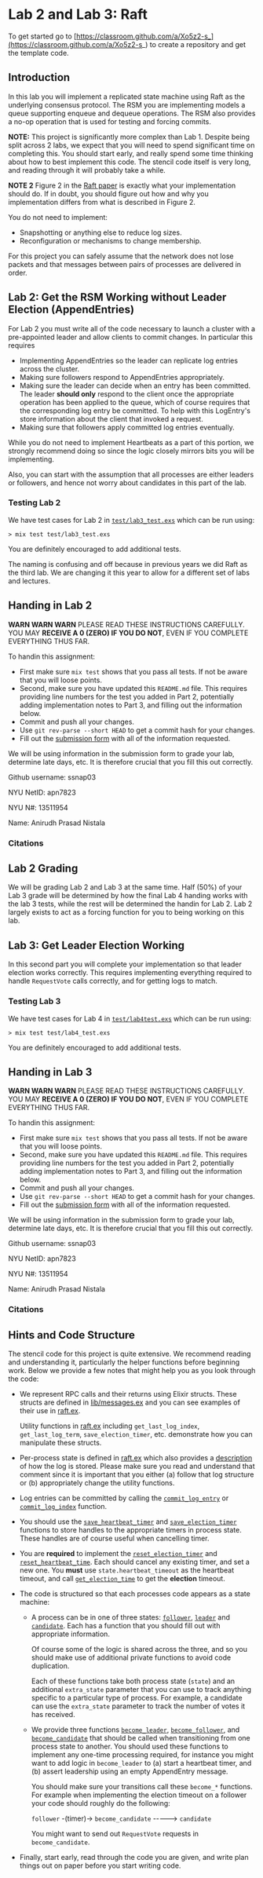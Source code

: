 # Lab 2 and Lab 3: Raft
To get started go to [https://classroom.github.com/a/Xo5z2-s_](https://classroom.github.com/a/Xo5z2-s_)
to create a repository and get the template code.

## Introduction
In this lab you will implement a replicated state machine using Raft as the
underlying consensus protocol. The RSM you are implementing models a queue
supporting enqueue and dequeue operations. The RSM also provides a no-op
operation that is used for testing and forcing commits.

**NOTE:** This project is significantly more complex than Lab 1. Despite
being split across 2 labs, we expect that you will need to spend significant time
on completing this. You should start early, and really spend some time thinking
about how to best implement this code. The stencil code itself is very long, and
reading through it will probably take a while.

**NOTE 2** Figure 2 in the [Raft paper](https://cs.nyu.edu/~apanda/classes/sp24/papers/ongaro14in.pdf)
is exactly what your implementation should do. If in doubt, you should figure out
how and why you implementation differs from what is described in Figure 2.

You do not need to implement:
* Snapshotting or anything else to reduce log sizes.
* Reconfiguration or mechanisms to change membership.

For this project you can safely assume that the network does not lose packets and
that messages between pairs of processes are delivered in order.

## Lab 2: Get the RSM Working without Leader Election (AppendEntries)

For Lab 2 you must write all of the code necessary to launch a cluster with
a pre-appointed leader and allow clients to commit changes. In particular this
requires

* Implementing AppendEntries so the leader can replicate log entries across the
  cluster.
* Making sure followers respond to AppendEntries appropriately.
* Making sure the leader can decide when an entry has been committed. The leader
  **should only** respond to the client once the appropriate operation has been
  applied to the queue, which of course requires that the corresponding log entry
  be committed. To help with this LogEntry's store information about the client
  that invoked a request.
* Making sure that followers apply committed log entries eventually.

While you do not need to implement Heartbeats as a part of this portion, we strongly
recommend doing so since the logic closely mirrors bits you will be implementing.

Also, you can start with the assumption that all processes are either leaders or
followers, and hence not worry about candidates in this part of the lab.

### Testing Lab 2
We have test cases for Lab 2 in [`test/lab3_test.exs`](https://github.com/nyu-distributed-systems/raft-lab/blob/master/apps/lab3/test/lab3_test.exs)
which can be run using:

```
> mix test test/lab3_test.exs
```

You are definitely encouraged to add additional tests.

The naming is confusing and off because in previous years we did Raft as the
third lab. We are changing it this year to allow for a different set of labs and
lectures.

## Handing in Lab 2

**WARN WARN WARN** PLEASE READ THESE INSTRUCTIONS CAREFULLY. YOU MAY **RECEIVE
A 0 (ZERO) IF YOU DO NOT**, EVEN IF YOU COMPLETE EVERYTHING THUS FAR.


To handin this assignment:

* First make sure `mix test` shows that you pass all tests. If not be aware
  that you will loose points.
* Second, make sure you have updated this `README.md` file. This requires
  providing line numbers for the test you added in Part 2, potentially adding
  implementation notes to Part 3, and filling out the information below.
* Commit and push all your changes.
* Use `git rev-parse --short HEAD` to get a commit hash for your changes.
* Fill out the [submission form](https://forms.gle/5K3DDnTaX8AF2BKz9) with
  all of the information requested.

We will be using information in the submission form to grade your lab, determine
late days, etc. It is therefore crucial that you fill this out correctly.

Github username: ssnap03

NYU NetID: apn7823

NYU N#: 13511954

Name: Anirudh Prasad Nistala

### Citations

## Lab 2 Grading
We will be grading Lab 2 and Lab 3 at the same time. Half (50%) of your Lab 3
grade will be determined by how the final Lab 4 handing works with the lab 3
tests, while the rest will be determined the handin for Lab 2. Lab 2 largely
exists to act as a forcing function for you to being working on this lab.

## Lab 3: Get Leader Election Working
In this second part you will complete your implementation so that leader election
works correctly. This requires implementing everything required to handle 
`RequestVote` calls correctly, and for getting logs to match.


### Testing Lab 3
We have test cases for Lab 4 in [`test/lab4test.exs`](https://github.com/nyu-distributed-systems/raft-lab/blob/master/apps/lab3/test/lab4_test.exs)
which can be run using:

```
> mix test test/lab4_test.exs
```

You are definitely encouraged to add additional tests.

## Handing in Lab 3

**WARN WARN WARN** PLEASE READ THESE INSTRUCTIONS CAREFULLY. YOU MAY **RECEIVE
A 0 (ZERO) IF YOU DO NOT**, EVEN IF YOU COMPLETE EVERYTHING THUS FAR.


To handin this assignment:

* First make sure `mix test` shows that you pass all tests. If not be aware
  that you will loose points.
* Second, make sure you have updated this `README.md` file. This requires
  providing line numbers for the test you added in Part 2, potentially adding
  implementation notes to Part 3, and filling out the information below.
* Commit and push all your changes.
* Use `git rev-parse --short HEAD` to get a commit hash for your changes.
* Fill out the [submission form](https://forms.gle/8HU7pDVq51tNm62Q9) with
  all of the information requested.

We will be using information in the submission form to grade your lab, determine
late days, etc. It is therefore crucial that you fill this out correctly.

Github username: ssnap03

NYU NetID: apn7823

NYU N#: 13511954

Name: Anirudh Prasad Nistala

### Citations

## Hints and Code Structure

The stencil code for this project is quite extensive. We recommend reading and
understanding it, particularly the helper functions before beginning work. 
Below we provide a few notes that might help you as you look through the code:

* We represent RPC calls and their returns using Elixir structs. These structs
  are defined in [lib/messages.ex](https://github.com/nyu-distributed-systems/raft-lab/blob/master/apps/lab3/lib/messages.ex)
  and you can see examples of their use in [raft.ex](https://github.com/nyu-distributed-systems/raft-lab/blob/master/apps/lab3/lib/raft.ex#L596).
  
  Utility functions in [raft.ex](https://github.com/nyu-distributed-systems/raft-lab/blob/master/apps/lab3/lib/raft.ex)
  including `get_last_log_index`, `get_last_log_term`, `save_election_timer`, etc.
  demonstrate how you can manipulate these structs.

* Per-process state is defined in [raft.ex](https://github.com/nyu-distributed-systems/raft-lab/blob/master/apps/lab3/lib/raft.ex#L22)
  which also provides a [description](https://github.com/nyu-distributed-systems/raft-lab/blob/master/apps/lab3/lib/raft.ex#L37)
  of how the log is stored. Please make sure you read and understand that comment
  since it is important that you either (a) follow that log structure or (b)
  appropriately change the utility functions.
  
* Log entries can be committed by calling the [`commit_log_entry`](https://github.com/nyu-distributed-systems/raft-lab/blob/master/apps/lab3/lib/raft.ex#L128)
  or [`commit_log_index`](https://github.com/nyu-distributed-systems/raft-lab/blob/master/apps/lab3/lib/raft.ex#L157)
  function.

* You should use the [`save_heartbeat_timer`](https://github.com/nyu-distributed-systems/raft-lab/blob/master/apps/lab3/lib/raft.ex#L331)
  and [`save_election_timer`](https://github.com/nyu-distributed-systems/raft-lab/blob/master/apps/lab3/lib/raft.ex#L331) functions
  to store handles to the appropriate timers in process state. These handles are
  of course useful when cancelling timer.
  
* You are **required** to implement the [`reset_election_timer`](https://github.com/nyu-distributed-systems/raft-lab/blob/master/apps/lab3/lib/raft.ex#L331)
 and [`reset_heartbeat_time`](https://github.com/nyu-distributed-systems/raft-lab/blob/master/apps/lab3/lib/raft.ex#L331).
 Each should cancel any existing timer, and set a new one. You **must** use 
 `state.heartbeat_timeout` as the heartbeat timeout, and call 
 [`get_election_time`](https://github.com/nyu-distributed-systems/raft-lab/blob/master/apps/lab3/lib/raft.ex#L316)
 to get the **election** timeout.
 
* The code is structured so that each processes code appears as a state machine:
  * A process can be in one of three states: [`follower`](https://github.com/nyu-distributed-systems/raft-lab/blob/master/apps/lab3/lib/raft.ex#L394),
    [`leader`](https://github.com/nyu-distributed-systems/raft-lab/blob/master/apps/lab3/lib/raft.ex#L525) and
    [`candidate`](https://github.com/nyu-distributed-systems/raft-lab/blob/master/apps/lab3/lib/raft.ex#L686).
    Each has a function that you should fill out with appropriate information.
    
    Of course some of the logic is shared across the three, and so you should make
    use of additional private functions to avoid code duplication.
    
    Each of these functions take both process state (`state`) and an additional 
    `extra_state` parameter that you can use to track anything specific to a particular
    type of process. For example, a candidate can use the `extra_state` parameter to
    track the number of votes it has received.
    
  * We provide three functions [`become_leader`](https://github.com/nyu-distributed-systems/raft-lab/blob/master/apps/lab3/lib/raft.ex#L509),
    [`become_follower`](https://github.com/nyu-distributed-systems/raft-lab/blob/master/apps/lab3/lib/raft.ex#L378),
    and [`become_candidate`](https://github.com/nyu-distributed-systems/raft-lab/blob/master/apps/lab3/lib/raft.ex#L670)
    that should be called when transitioning from one process state to another. You
    should used these functions to implement any one-time processing required,
    for instance you might want to add logic in `become_leader` to (a) start a
    heartbeat timer, and (b) assert leadership using an empty AppendEntry message.
    
    You should make sure your transitions call these `become_*` functions. For
    example when implementing the election timeout on a follower your code should
    roughly do the following:
    
    `follower` -(timer)-> `become_candidate` -----> `candidate`
    
    You might want to send out `RequestVote` requests in `become_candidate`.

* Finally, start early, read through the code you are given, and write plan things
  out on paper before you start writing code.

